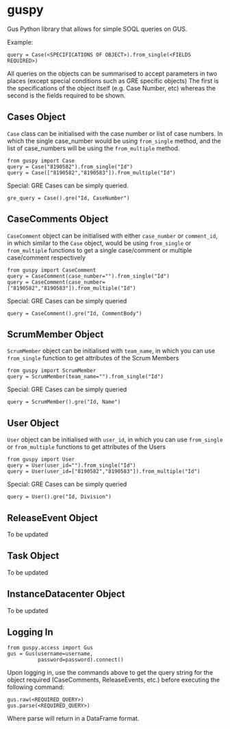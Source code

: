 # guspy
Gus Python library that allows for simple SOQL queries on GUS.

Example:
```
query = Case(<SPECIFICATIONS OF OBJECT>).from_single(<FIELDS REQUIRED>)
```
All queries on the objects can be summarised to accept parameters in two places (except special conditions such as GRE specific objects)
The first is the specifications of the object itself (e.g. Case Number, etc) whereas the second is the fields required to be shown.


**Cases Object**
-------------
`Case` class can be initialised with the case number or list of case numbers. In which the single case_number would be using `from_single` method, and the list of case_numbers will be using the `from_multiple` method.
```
from guspy import Case
query = Case("8190582").from_single("Id")
query = Case(["8190582","8190583"]).from_multiple("Id")
```

Special: GRE Cases can be simply queried.
```
gre_query = Case().gre("Id, CaseNumber")
```


**CaseComments Object**
-------------
`CaseComment` object can be initialised with either `case_number` or `comment_id`, in which similar to the `Case` object, would be using `from_single` or `from_multiple` functions to get a single case/comment or multiple case/comment respectively
```
from guspy import CaseComment
query = CaseComment(case_number="").from_single("Id")
query = CaseComment(case_number=["8190582","8190583"]).from_multiple("Id")
```

Special: GRE Cases can be simply queried
```
query = CaseComment().gre("Id, CommentBody")
```

**ScrumMember Object**
-------------
`ScrumMember` object can be initialised with `team_name`, in which you can use `from_single` function to get attributes of the Scrum Members
```
from guspy import ScrumMember
query = ScrumMember(team_name="").from_single("Id")
```

Special: GRE Cases can be simply queried
```
query = ScrumMember().gre("Id, Name")
```

**User Object**
-------------
`User` object can be initialised with `user_id`, in which you can use `from_single` or `from_multiple` functions to get attributes of the Users
```
from guspy import User
query = User(user_id="").from_single("Id")
query = User(user_id=["8190582","8190583"]).from_multiple("Id")
```

Special: GRE Cases can be simply queried
```
query = User().gre("Id, Division")
```

**ReleaseEvent Object**
-------------
To be updated

**Task Object**
-------------
To be updated

**InstanceDatacenter Object**
-------------
To be updated

**Logging In**
-------------
```
from guspy.access import Gus
gus = Gus(username=username,
          password=password).connect()
```
Upon logging in, use the commands above to get the query string for the object required (CaseComments, ReleaseEvents, etc.) before executing the following command:
```
gus.raw(<REQUIRED_QUERY>)
gus.parse(<REQUIRED_QUERY>)
```
Where parse will return in a DataFrame format.